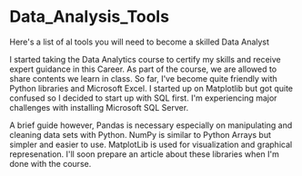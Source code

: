 # Data_Analysis_Tools
Here's a list of al tools you will need to become a skilled Data Analyst

I started taking the Data Analytics course to certify my skills and receive expert guidance in this Career.
As part of the course, we are allowed to share contents we learn in class.
So far, I've become quite friendly with Python libraries and Microsoft Excel.
I started up on Matplotlib but got quite confused so I decided to start up with SQL first.
I'm experiencing major challenges with installing Microsoft SQL Server.

A brief guide however, Pandas is necessary especially on manipulating and cleaning data sets with Python.
NumPy is similar to Python Arrays but simpler and easier to use.
MatplotLib is used for visualization and graphical represenation.
I'll soon prepare an article about these libraries when I'm done with the course.
